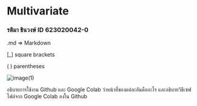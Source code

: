 # Multivariate

### รติมา ชินวงษ์ ID 623020042-0

.md => Markdown

[_] square brackets

( ) parentheses

![image(1)](image(1).png)

อธิบายการใช้งาน Github และ Google Colab ว่าหน้าที่ของแต่ละอันคืออะไร และอธิบายวิธีเซฟไฟล์จาก Google Colab ลงใน Github
